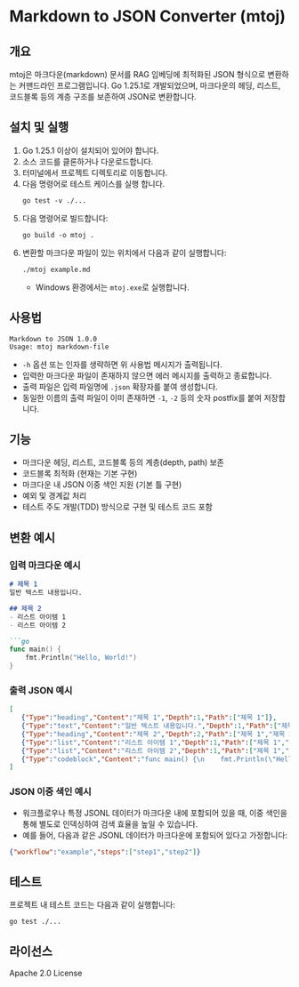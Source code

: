 # Markdown to JSON Converter (mtoj)

## 개요
mtoj은 마크다운(markdown) 문서를 RAG 임베딩에 최적화된 JSON 형식으로 변환하는 커맨드라인 프로그램입니다. Go 1.25.1로 개발되었으며, 마크다운의 헤딩, 리스트, 코드블록 등의 계층 구조를 보존하여 JSON로 변환합니다.

## 설치 및 실행
1. Go 1.25.1 이상이 설치되어 있어야 합니다.
2. 소스 코드를 클론하거나 다운로드합니다.
3. 터미널에서 프로젝트 디렉토리로 이동합니다.
4. 다음 명령어로 테스트 케이스를 실행 합니다.
   ```
   go test -v ./...
   ```
5. 다음 명령어로 빌드합니다:
   ```
   go build -o mtoj .
   ```
6. 변환할 마크다운 파일이 있는 위치에서 다음과 같이 실행합니다:
   ```
   ./mtoj example.md
   ```
   - Windows 환경에서는 `mtoj.exe`로 실행합니다.


## 사용법
```
Markdown to JSON 1.0.0
Usage: mtoj markdown-file
```
- `-h` 옵션 또는 인자를 생략하면 위 사용법 메시지가 출력됩니다.
- 입력한 마크다운 파일이 존재하지 않으면 에러 메시지를 출력하고 종료합니다.
- 출력 파일은 입력 파일명에 `.json` 확장자를 붙여 생성합니다.
- 동일한 이름의 출력 파일이 이미 존재하면 `-1`, `-2` 등의 숫자 postfix를 붙여 저장합니다.

## 기능
- 마크다운 헤딩, 리스트, 코드블록 등의 계층(depth, path) 보존
- 코드블록 최적화 (현재는 기본 구현)
- 마크다운 내 JSON 이중 색인 지원 (기본 틀 구현)
- 예외 및 경계값 처리
- 테스트 주도 개발(TDD) 방식으로 구현 및 테스트 코드 포함

## 변환 예시

### 입력 마크다운 예시
```markdown
# 제목 1
일반 텍스트 내용입니다.

## 제목 2
- 리스트 아이템 1
- 리스트 아이템 2

```go
func main() {
    fmt.Println("Hello, World!")
}
```

### 출력 JSON 예시
```json
[
   {"Type":"heading","Content":"제목 1","Depth":1,"Path":["제목 1"]},
   {"Type":"text","Content":"일반 텍스트 내용입니다.","Depth":1,"Path":["제목 1"]},
   {"Type":"heading","Content":"제목 2","Depth":2,"Path":["제목 1","제목 2"]},
   {"Type":"list","Content":"리스트 아이템 1","Depth":1,"Path":["제목 1","제목 2"]},
   {"Type":"list","Content":"리스트 아이템 2","Depth":1,"Path":["제목 1","제목 2"]},
   {"Type":"codeblock","Content":"func main() {\n    fmt.Println(\"Hello, World!\")\n}\n","Depth":2,"Path":["제목 1","제목 2"]}
]
```

### JSON 이중 색인 예시
- 워크플로우나 특정 JSONL 데이터가 마크다운 내에 포함되어 있을 때, 이중 색인을 통해 별도로 인덱싱하여 검색 효율을 높일 수 있습니다.
- 예를 들어, 다음과 같은 JSONL 데이터가 마크다운에 포함되어 있다고 가정합니다:

```json
{"workflow":"example","steps":["step1","step2"]}
```

## 테스트
프로젝트 내 테스트 코드는 다음과 같이 실행합니다:
```
go test ./...
```

## 라이선스
Apache 2.0 License
